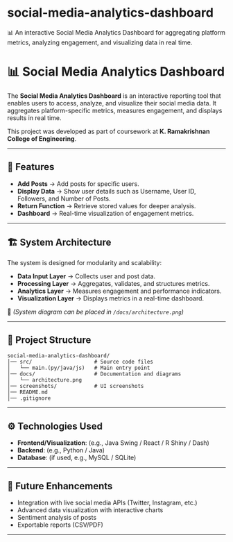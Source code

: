 # social-media-analytics-dashboard
📊 An interactive Social Media Analytics Dashboard for aggregating platform metrics, analyzing engagement, and visualizing data in real time.
# 📊 Social Media Analytics Dashboard

The **Social Media Analytics Dashboard** is an interactive reporting tool that enables users to access, analyze, and visualize their social media data.
It aggregates platform-specific metrics, measures engagement, and displays results in real time.

This project was developed as part of coursework at **K. Ramakrishnan College of Engineering**.

---

## 🚀 Features

* **Add Posts** → Add posts for specific users.
* **Display Data** → Show user details such as Username, User ID, Followers, and Number of Posts.
* **Return Function** → Retrieve stored values for deeper analysis.
* **Dashboard** → Real-time visualization of engagement metrics.

---

## 🏗️ System Architecture

The system is designed for modularity and scalability:

* **Data Input Layer** → Collects user and post data.
* **Processing Layer** → Aggregates, validates, and structures metrics.
* **Analytics Layer** → Measures engagement and performance indicators.
* **Visualization Layer** → Displays metrics in a real-time dashboard.

📌 *(System diagram can be placed in `/docs/architecture.png`)*

---

## 📂 Project Structure

```
social-media-analytics-dashboard/
│── src/                    # Source code files
│   └── main.(py/java/js)   # Main entry point
│── docs/                   # Documentation and diagrams
│   └── architecture.png
│── screenshots/            # UI screenshots
│── README.md
│── .gitignore
```

---

## ⚙️ Technologies Used

* **Frontend/Visualization**: (e.g., Java Swing / React / R Shiny / Dash)
* **Backend**: (e.g., Python / Java)
* **Database**: (if used, e.g., MySQL / SQLite)

---

## 📌 Future Enhancements

* Integration with live social media APIs (Twitter, Instagram, etc.)
* Advanced data visualization with interactive charts
* Sentiment analysis of posts
* Exportable reports (CSV/PDF)

---

